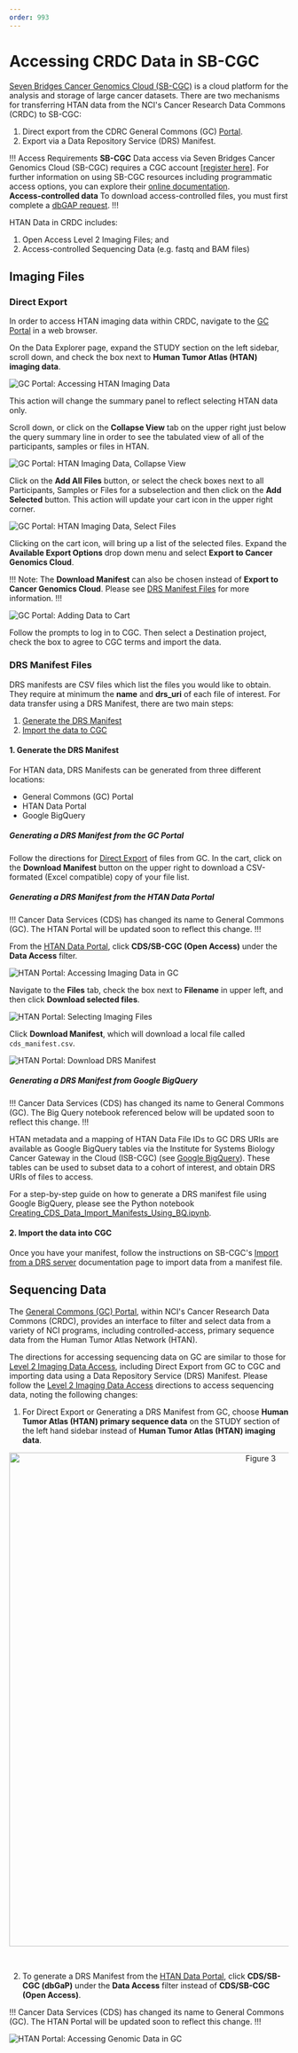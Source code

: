 ```yaml
---
order: 993
---
```


# Accessing CRDC Data in SB-CGC

[Seven Bridges Cancer Genomics Cloud (SB-CGC)](https://www.cancergenomicscloud.org/) is a cloud platform for the analysis and storage of large cancer datasets. There are two mechanisms for transferring HTAN data from the NCI's Cancer Research Data Commons (CRDC) to SB-CGC:

1. Direct export from the CDRC General Commons (GC) [Portal](https://general.datacommons.cancer.gov/#/data).
2. Export via a Data Repository Service (DRS) Manifest.

!!! Access Requirements
**SB-CGC** Data access via Seven Bridges Cancer Genomics Cloud (SB-CGC) requires a CGC account [[register here](https://docs.cancergenomicscloud.org/docs/sign-up-for-the-cgc)]. For further information on using SB-CGC resources including programmatic access options, you can explore their [online documentation](https://docs.cancergenomicscloud.org/docs).\
**Access-controlled data** To download access-controlled files, you must first complete a [dbGAP request](db_gap.md).
!!!

HTAN Data in CRDC includes:
1. Open Access Level 2 Imaging Files; and
2. Access-controlled Sequencing Data (e.g. fastq and BAM files)

## Imaging Files

### Direct Export 
In order to access HTAN imaging data within CRDC, navigate to the [GC Portal](https://general.datacommons.cancer.gov/#/data) in a web browser.

On the Data Explorer page, expand the STUDY section on the left sidebar, scroll down, and check the box next to **Human Tumor Atlas (HTAN) imaging data**.

![GC Portal: Accessing HTAN Imaging Data](../img/cds_img4.png)

This action will change the summary panel to reflect selecting HTAN data only.

Scroll down, or click on the **Collapse View** tab on the upper right just below the query summary line in order to see the tabulated view of all of the participants, samples or files in HTAN.

![GC Portal: HTAN Imaging Data, Collapse View](../img/cds_img7.png)

Click on the **Add All Files** button, or select the check boxes next to all Participants, Samples or Files for a subselection and then click on the **Add Selected** button.  This action will update your cart icon in the upper right corner.

![GC Portal: HTAN Imaging Data, Select Files](../img/cds_img5.png)

Clicking on the cart icon, will bring up a list of the selected files. Expand the **Available Export Options** drop down menu and select **Export to Cancer Genomics Cloud**.

!!! 
Note: The **Download Manifest** can also be chosen instead of **Export to Cancer Genomics Cloud**.  Please see [DRS Manifest Files](#drs-manifest-files) for more information.
!!!

![GC Portal: Adding Data to Cart](../img/cds_export_button.png)

Follow the prompts to log in to CGC.  Then select a Destination project, check the box to agree to CGC terms and import the data.

### DRS Manifest Files

DRS manifests are CSV files which list the files you would like to obtain. They require at minimum the **name** and **drs_uri** of each file of interest. For data transfer using a DRS Manifest, there are two main steps:

1. [Generate the DRS Manifest](#1-generate-the-drs-manifest) 
2. [Import the data to CGC](#2-import-the-data-into-cgc)

#### 1. Generate the DRS Manifest 

For HTAN data, DRS Manifests can be generated from three different locations: 

* General Commons (GC) Portal
* HTAN Data Portal
* Google BigQuery

##### Generating a DRS Manifest from the GC Portal

Follow the directions for [Direct Export](#direct-export) of files from GC.  In the cart, click on the **Download Manifest** button on the upper right to download a CSV-formated (Excel compatible) copy of your file list.

##### Generating a DRS Manifest from the HTAN Data Portal

!!!
Cancer Data Services (CDS) has changed its name to General Commons (GC). The HTAN Portal will be updated soon to reflect this change.
!!!

From the [HTAN Data Portal](https://humantumoratlas.org/), click **CDS/SB-CGC (Open Access)** under the **Data Access** filter. 

![HTAN Portal: Accessing Imaging Data in GC](../img/cds_img1.png)

Navigate to the **Files** tab, check the box next to **Filename** in upper left, and then click **Download selected files**. 

![HTAN Portal: Selecting Imaging Files](../img/cds_img2.png)

Click **Download Manifest**, which will download a local file called `cds_manifest.csv`. 

![HTAN Portal: Download DRS Manifest](../img/cds_img3.png)


##### Generating a DRS Manifest from Google BigQuery
!!!
Cancer Data Services (CDS) has changed its name to General Commons (GC). The Big Query notebook referenced below will be updated soon to reflect this change.
!!!

HTAN metadata and a mapping of HTAN Data File IDs to GC DRS URIs are available as Google BigQuery tables via the Institute for Systems Biology Cancer Gateway in the Cloud (ISB-CGC) (see [Google BigQuery](https://docs.humantumoratlas.org/data_access/biq_query/)). These tables can be used to subset data to a cohort of interest, and obtain DRS URIs of files to access. 

For a step-by-step guide on how to generate a DRS manifest file using Google BigQuery, please see the Python notebook [Creating_CDS_Data_Import_Manifests_Using_BQ.ipynb](https://github.com/isb-cgc/Community-Notebooks/blob/master/HTAN/Python%20Notebooks/Creating_CDS_Data_Import_Manifests_Using_BQ.ipynb).


#### 2. Import the data into CGC
Once you have your manifest, follow the instructions on SB-CGC's [Import from a DRS server](https://docs.cancergenomicscloud.org/docs/import-from-a-drs-server#import-from-a-manifest-file) documentation page to import data from a manifest file.

## Sequencing Data
The [General Commons (GC) Portal](https://general.datacommons.cancer.gov/#/data), within NCI's Cancer Research Data Commons (CRDC), provides an interface to filter and select data from a variety of NCI programs, including controlled-access, primary sequence data from the Human Tumor Atlas Network (HTAN).

The directions for accessing sequencing data on GC are similar to those for [Level 2 Imaging Data Access](#imaging-files), including Direct Export from GC to CGC and importing data using a Data Repository Service (DRS) Manifest.  Please follow the [Level 2 Imaging Data Access](#imaging-files) directions to access sequencing data, noting the following changes:

1. For Direct Export or Generating a DRS Manifest from GC, choose **Human Tumor Atlas (HTAN) primary sequence data** on the STUDY section of the left hand sidebar instead of **Human Tumor Atlas (HTAN) imaging data**.

<p align="center"><img width="891" alt="Figure 3" src="https://github.com/ncihtan/htan_missing_manual/assets/123744798/14e07c72-16d4-463a-b8b2-1ef5f8d72107"></p>

&nbsp;

2. To generate a DRS Manifest from the 
[HTAN Data Portal](https://humantumoratlas.org/), click **CDS/SB-CGC (dbGaP)** under the **Data Access** filter instead of **CDS/SB-CGC (Open Access)**. 

!!!
Cancer Data Services (CDS) has changed its name to General Commons (GC). The HTAN Portal will be updated soon to reflect this change.
!!!

![HTAN Portal: Accessing Genomic Data in GC](../img/cds_genomics1.png)

